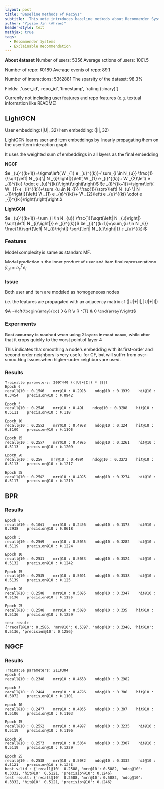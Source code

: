 ```yaml
---
layout: post
title: "Baseline methods of RecSys"
subtitle: 'This note introduces baseline methods about Recommender Systems'
author: "Yiqiao Jin (Ahren)"
header-style: text
mathjax: true
tags:
  - Recommender Systems
  - Explainable Recommendation
---
```

**About dataset**
Number of users: 5356
Average actions of users: 1001.5

Number of repo: 60189
Average events of repo: 89.1

Number of interactions: 5362881
The sparsity of the dataset: 98.3%

Fields: ['user_id', 'repo_id', 'timestamp', 'rating (binary)']

Currently not including user features and repo features (e.g. textual information like README)


## LightGCN
User embedding: (|U|, 32)
Item embedding: (|I|, 32)

LightGCN learns user and item embeddings by linearly propagating them on the user-item interaction graph

It uses the weighted sum of embeddings in all layers as the final embedding

**NGCF**

$e _{u}^{(k+1)}=\sigma\left( W _{1} e _{u}^{(k)}+\sum_{i \in N_{u}} \frac{1}{\sqrt{\left| N _{u} \| N _{i}\right|}}\left( W _{1} e _{i}^{(k)}+ W _{2}\left( e _{i}^{(k)} \odot e _{u}^{(k)}\right)\right)\right)$
$e _{i}^{(k+1)}=\sigma\left( W _{1} e _{i}^{(k)}+\sum_{u \in N_{i}} \frac{1}{\sqrt{\left| N _{u} \| N _{i}\right|}}\left( W _{1} e _{u}^{(k)}+ W _{2}\left( e _{u}^{(k)} \odot e _{i}^{(k)}\right)\right)\right.$

**LightGCN**

$e _{u}^{(k+1)}=\sum_{i \in N _{u}} \frac{1}{\sqrt{\left| N _{u}\right|} \sqrt{\left| N _{i}\right|}} e _{i}^{(k)}$
$e _{i}^{(k+1)}=\sum_{u \in N _{i}} \frac{1}{\sqrt{\left| N _{i}\right|} \sqrt{\left| N _{u}\right|}} e _{u}^{(k)}$

### Features

Model complexity is same as standard MF.

Model prediction is the inner product of user and item final representations
$\hat{y}_{u i}= e _{u}^{T} e _{i}$

### Issue

Both user and item are modeled as homogeneous nodes

i.e. the features are propagated with an adjacency matrix of (|U|+|I|, |U|+|I|)

$A =\left(\begin{array}{cc} 0 & R \\ R ^{T} & 0 \end{array}\right)$

### Experiments

Best accuracy is reached when using 2 layers in most cases, while after that
it drops quickly to the worst point of layer 4. 

This indicates that smoothing a node's embedding with its first-order and second-order neighbors is very useful for CF, but will suffer from over-smoothing issues when higher-order neighbors are used.

### Results


```
Trainable parameters: 2097440 ((|U|+|I|) * |E|)
Epoch 0
recall@10 : 0.1566    mrr@10 : 0.2923    ndcg@10 : 0.1939    hit@10 : 0.3454    precision@10 : 0.0942    

Epoch 5
recall@10 : 0.2546    mrr@10 : 0.491    ndcg@10 : 0.3208    hit@10 : 0.5111    precision@10 : 0.118    

Epoch 10
recall@10 : 0.2552    mrr@10 : 0.4958    ndcg@10 : 0.324    hit@10 : 0.5109    precision@10 : 0.1198    

Epoch 15
recall@10 : 0.2557    mrr@10 : 0.4985    ndcg@10 : 0.3261    hit@10 : 0.5113    precision@10 : 0.1209    

Epoch 20
recall@10 : 0.256    mrr@10 : 0.4994    ndcg@10 : 0.3272    hit@10 : 0.5113    precision@10 : 0.1217    

Epoch 25
recall@10 : 0.2562    mrr@10 : 0.4995    ndcg@10 : 0.3274    hit@10 : 0.5117    precision@10 : 0.1219
```


## BPR
### Results
```
Epoch 0
recall@10 : 0.1061    mrr@10 : 0.2466    ndcg@10 : 0.1373    hit@10 : 0.2938    precision@10 : 0.0618    

Epoch 5
recall@10 : 0.2569    mrr@10 : 0.5025    ndcg@10 : 0.3282    hit@10 : 0.5119    precision@10 : 0.1224    

Epoch 10
recall@10 : 0.2581    mrr@10 : 0.5073    ndcg@10 : 0.3324    hit@10 : 0.5132    precision@10 : 0.1242    

Epoch 15
recall@10 : 0.2585    mrr@10 : 0.5091    ndcg@10 : 0.3338    hit@10 : 0.5139    precision@10 : 0.125    

Epoch 20
recall@10 : 0.2588    mrr@10 : 0.5095    ndcg@10 : 0.3347    hit@10 : 0.5136    precision@10 : 0.1255    

Epoch 25
recall@10 : 0.2588    mrr@10 : 0.5093    ndcg@10 : 0.335    hit@10 : 0.5136    precision@10 : 0.1259    

test result
{'recall@10': 0.2586, 'mrr@10': 0.5097, 'ndcg@10': 0.3348, 'hit@10': 0.5136, 'precision@10': 0.1256}

```

## NGCF

### Results
```
Trainable parameters: 2118304
epoch 0 
recall@10 : 0.2388    mrr@10 : 0.4668    ndcg@10 : 0.2982  

epoch 5
recall@10 : 0.2464    mrr@10 : 0.4796    ndcg@10 : 0.306    hit@10 : 0.5072    precision@10 : 0.1101   

epoch 10
recall@10 : 0.2477    mrr@10 : 0.4835    ndcg@10 : 0.307    hit@10 : 0.5106    precision@10 : 0.1103    

Epoch 15
recall@10 : 0.2552    mrr@10 : 0.4997    ndcg@10 : 0.3235    hit@10 : 0.5119    precision@10 : 0.1196    

Epoch 20
recall@10 : 0.2573    mrr@10 : 0.5064    ndcg@10 : 0.3307    hit@10 : 0.5119    precision@10 : 0.1229    

Epoch 25
recall@10 : 0.2588    mrr@10 : 0.5082    ndcg@10 : 0.3332    hit@10 : 0.5121    precision@10 : 0.1246    
best valid : {'recall@10': 0.2588, 'mrr@10': 0.5082, 'ndcg@10': 0.3332, 'hit@10': 0.5121, 'precision@10': 0.1246}
test result: {'recall@10': 0.2588, 'mrr@10': 0.5082, 'ndcg@10': 0.3332, 'hit@10': 0.5121, 'precision@10': 0.1246}

```
